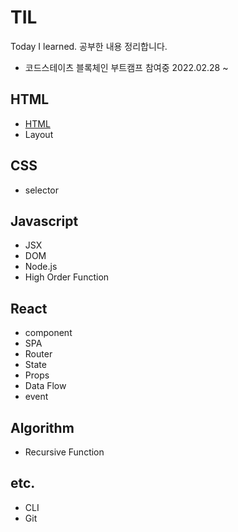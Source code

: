 # TIL
Today I learned.
공부한 내용 정리합니다. 
- 코드스테이츠 블록체인 부트캠프 참여중 2022.02.28 ~  

## HTML
- [HTML](HTML/html.md)
- Layout

## CSS
- selector

## Javascript
- JSX
- DOM
- Node.js
- High Order Function

## React
- component
- SPA
- Router
- State
- Props
- Data Flow
- event

## Algorithm
- Recursive Function

## etc.
- CLI
- Git